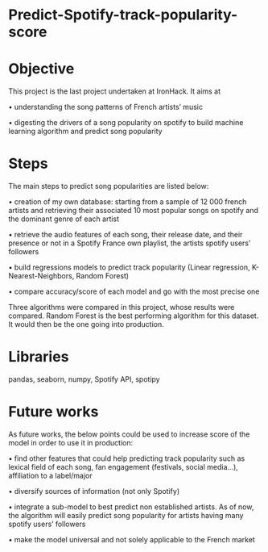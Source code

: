 # Predict-Spotify-track-popularity-score

# Objective

This project is the last project undertaken at IronHack. It aims at 

•	understanding the song patterns of French artists’ music 

•	digesting the drivers of a song popularity on spotify to build machine learning algorithm and predict song popularity

# Steps

The main steps to predict song popularities are listed below: 

•	creation of my own database: starting from a sample of 12 000 french artists and retrieving their associated 10 most popular songs on spotify and the dominant genre of each artist

•	retrieve the audio features of each song, their release date, and their presence or not in a Spotify France own playlist, the artists spotify users’ followers

•	build regressions models to predict track popularity (Linear regression, K-Nearest-Neighbors, Random Forest)

•	compare accuracy/score of each model and go with the most precise one


Three algorithms were compared in this project, whose results were compared. 
Random Forest is the best performing algorithm for this dataset. It would then be the one going into production.

# Libraries

pandas, seaborn, numpy, Spotify API, spotipy

# Future works

As future works, the below points could be used to increase score of the model in order to use it in production:

•	find other features that could help predicting track popularity such as lexical field of each song, fan engagement (festivals, social media…), affiliation to a label/major

•	diversify sources of information (not only Spotify)

•	integrate a sub-model to best predict non established artists. As of now, the algorithm will easily predict song popularity for artists having many spotify users’ followers

•	make the model universal and not solely applicable to the French market
